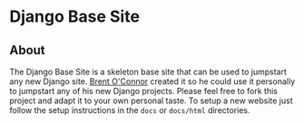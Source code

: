 # Django Base Site

## About
The Django Base Site is a skeleton base site that can be used to jumpstart any new Django site. [Brent O'Connor](http://www.epicserve.com/) created it so he could use it personally to jumpstart any of his new Django projects. Please feel free to fork this project and adapt it to your own personal taste. To setup a new website just follow the setup instructions in the `docs` or `docs/html` directories.